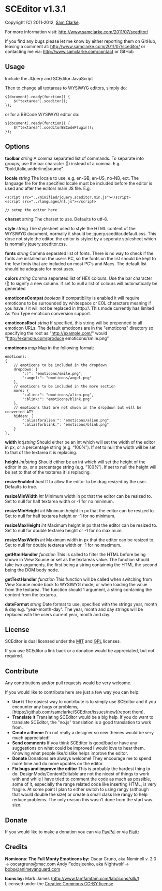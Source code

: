 # SCEditor v1.3.1
Copyright (C) 2011-2012, [Sam Clarke](http://www.samclarke.com).

For more information visit: http://www.samclarke.com/2011/07/sceditor/

If you find any bugs please let me know by either reporting them on GitHub,
leaving a comment at: http://www.samclarke.com/2011/07/sceditor/
or contacting me via: http://www.samclarke.com/contact or GitHub


## Usage

Include the JQuery and SCEditor JavaScript
	<link rel="stylesheet" href="minified/jquery.sceditor.min.css" type="text/css" media="all" />
	<script type="text/javascript" src="minified/jquery.sceditor.min.js"></script>
	
Then to change all textareas to WYSIWYG editors, simply do:

	$(document).ready(function() {
		$("textarea").sceditor();
	});

or for a BBCode WYSIWYG editor do:

	$(document).ready(function() {
		$("textarea").sceditorBBCodePlugin();
	});



## Options

**toolbar** *string*
A comma separated list of commands. To separate into groups, use the bar character (|) instead of a comma. E.g. "bold,italic,underline|source"

**locale** *string*
The locale to use, e.g. en-GB, en-US, no-NB, ect. The language file for the specified locale must be included before the editor is used and after the editors main JS file. E.g.

	<script src="../minified/jquery.sceditor.min.js"></script>
	<script src="../languages/nl.js"></script>
	
	// setup the editor here

**charset** *string*
The charset to use. Defaults to utf-8.

**style** *string*
The stylesheet used to style the HTML content of the WYSIWYG document, normally it should be jquery.sceditor.default.css. This dose not style the editor, the editor is styled by a seperate stylesheet which is normally jquery.sceditor.css.

**fonts** *string*
Comma separated list of fonts. There is no way to check if the fonts are installed on the users PC, so the fonts on the list should be kept to the few fonts that are included on most PC's and Macs. The default list should be adequate for most uses.

**colors** *string*
Comma separated list of HEX colours. Use the bar character (|) to signify a new column. If set to null a list of colours will automatically be generated

**emoticonsCompat** *boolean*
If compatibility is enabled it will require emoticons to be surrounded by whitespace or EOL characters meaning if you have :/ it will not be replaced
in http://. This mode currently has limited As You Type emoticon conversion support.

**emoticonsRoot** *string*
If specified, this string will be prepended to all emoticon URLs. The default emoticons are in the "emoticons" directory so specifying the root as
"http://example.com/" would "http://example.com/produce emoticons/smile.png"

**emoticons** *map*
Map in the following format:

	emoticons:
	{
		// emoticons to be included in the dropdown
		dropdown: {
			":)": "emoticons/smile.png",
			":angel:": "emoticons/angel.png"
		},
		// emoticons to be included in the more section
		more: {
			":alien:": "emoticons/alien.png",
			":blink:": "emoticons/blink.png"
		},
		// emoticons that are not shwon in the dropdown but will be converted ATY
		hidden: {
			":aliasforalien:": "emoticons/alien.png",
			":aliasforblink:": "emoticons/blink.png"
		}
	},

**width** *int|string*
Should either be an int which will set the width of the editor in px, or a percentage string (e.g. “100%”). If set to null the width will be set to that of the textarea it is replacing.

**height** *int|string*
Should either be an int which will set the height of the editor in px, or a percentage string (e.g. “100%”). If set to null the height will be set to that of the textarea it is replacing.

**resizeEnabled** *bool*
If to allow the editor to be drag resized by the user. Defaults to true.

**resizeMinWidth** *int*
Minimum width in px that the editor can be resized to. Set to null for half textarea width or -1 for no minimum.

**resizeMinHeight** *int*
Minimum height in px that the editor can be resized to. Set to null for half textarea height or -1 for no minimum.

**resizeMaxHeight** *int*
Maximum height in px that the editor can be resized to. Set to null for double textarea height or -1 for no maximum.

**resizeMaxWidth** *int*
Maximum width in px that the editor can be resized to. Set to null for double textarea width or -1 for no maximum.

**getHtmlHandler** *function*
This is called to filter the HTML before being shown in View Source or set as the textareas value. The function should take two arguments, the first being a string containnig the HTML the second being the DOM body node.

**getTextHandler** *function*
This function will be called when switching from View Source mode back to WYSIWYG mode, or when loading the value from the textarea. The function should 1 argument, a string containing the content from the textarea.

**dateFormat** *string*
Date format to use, specified with the strings year, month & day e.g. "year-month-day".
The year, month and day strings will be replaced with the users current year, month and day.


## License

SCEditor is dual licensed under the [MIT](http://www.opensource.org/licenses/mit-license.php) and [GPL](http://www.gnu.org/licenses/gpl.html) licenses.

If you use SCEditor a link back or a donation would be appreciated, but not required.


## Contribute

Any contributions and/or pull requests would be very welcome.

If you would like to contribute here are just a few way you can help:

* **Use it**
The easiest way to contribute is to simply use SCEditor and if you encounter any bugs or problems, [https://github.com/samclarke/SCEditor/issues/new](report them).
* **Translate it**
Translating SCEditor would be a big help. If you do want to translate SCEditor, the "no.js" translation is a good translation to work from.
* **Create a theme**
I'm not really a designer so new themes would be very much appreciated!
* **Send comments**
If you think SCEditor is good/bad or have any suggestions on what could be improved I would love to hear them. Knowing what people like/dislike helps improve the editor.
* **Donate**
Donations are always welcome! They encourage me to spend more time and do more updates on the editor.
* **Fix bugs and improve the editor**
This is probably the hardest thing to do. DesignMode/ContentEditable are not the nicest of things to work with
and while I have tried to comment the code as much as possible, some of it, especially the range related code like
inserting HTML, is very fragile.
At some point I plan to either switch to using rangy (although that would double the size) or create a small
class like rangy to help reduce problems. The only reason this wasn't done from the start was size.



## Donate

If you would like to make a donation you can via
[PayPal](https://www.paypal.com/cgi-bin/webscr?cmd=_s-xclick&hosted_button_id=AVJSF5NEETYYG)
or via [Flattr](http://flattr.com/thing/400345/SCEditor)


## Credits

**Nomicons: The Full Monty Emoticons by:**
Oscar Gruno, aka Nominell v. 2.0 -> oscargruno@mac.com
Andy Fedosjeenko, aka Nightwolf -> bobo@animevanguard.com

**Icons by:**
Mark James (http://www.famfamfam.com/lab/icons/silk/)
Licensed under the [Creative Commons CC-BY license](http://creativecommons.org/licenses/by/3.0/).
